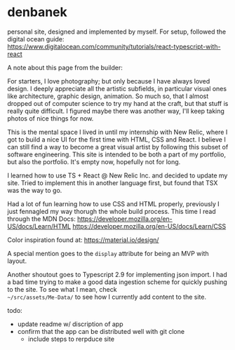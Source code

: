 # denbanek
personal site, designed and implemented by myself. 
For setup, followed the digital ocean guide:
https://www.digitalocean.com/community/tutorials/react-typescript-with-react

A note about this page from the builder:

For starters, I love photography; but only because I have always loved design. I deeply appreciate all the artistic subfields, in particular
visual ones like architecture, graphic design, animation. So much so, that I almost dropped out of computer science to 
try my hand at the craft, but that stuff is really quite difficult. I figured maybe there was another way, I'll keep taking 
photos of nice things for now. 

This is the mental space I lived in until my internship with 
New Relic, where I got to build a nice UI for the first time with HTML, CSS and React. I believe I can still find a way to become a 
great visual artist by following this subset of software engineering. This site is intended to be both a part of 
my portfolio, but also the portfolio. It's empty now, hopefully not for long. 


I learned how to use TS + React @ New Relic Inc. and decided to update my site.
Tried to implement this in another language first, but found that TSX was the way to go. 

Had a lot of fun learning how to use CSS and HTML properly, previously I just fennagled
my way thorugh the whole build process. This time I read through the MDN Docs: 
https://developer.mozilla.org/en-US/docs/Learn/HTML
https://developer.mozilla.org/en-US/docs/Learn/CSS

Color inspiration found at: https://material.io/design/

A special mention goes to the ```display``` attribute for being an MVP with layout.

Another shoutout goes to Typescript 2.9 for implementing json import. I had a bad time trying 
to make a good data ingestion scheme for quickly pushing to the site. To see what I mean, check  
```~/src/assets/Me-Data/``` to see how I currently add content to the site.

todo: 
- update readme w/ discription of app
- confirm that the app can be distributed well with git clone
    - include steps to rerpduce site
